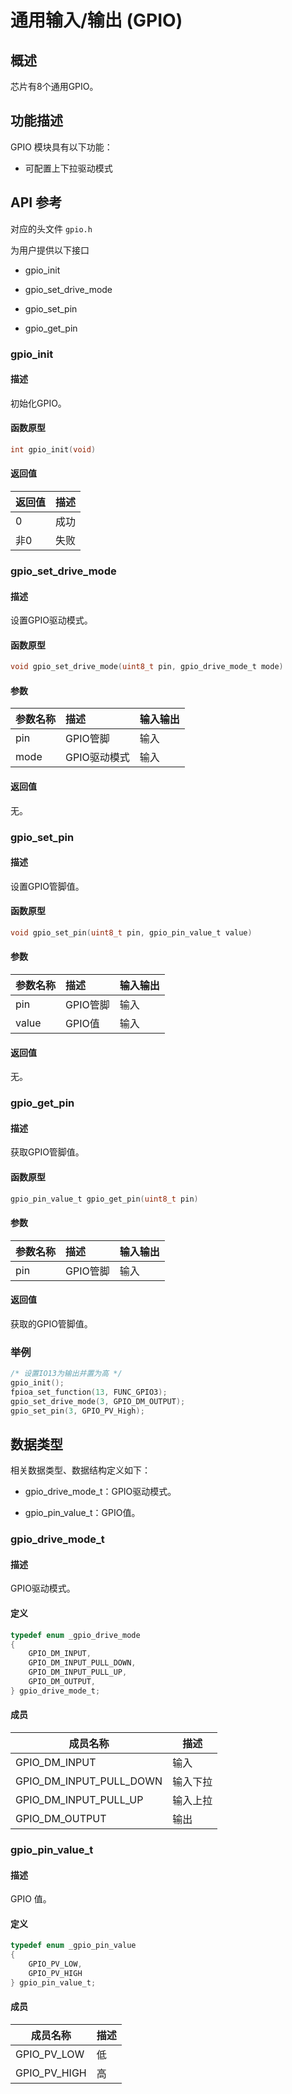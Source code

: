 # 通用输入/输出 (GPIO)

## 概述

芯片有8个通用GPIO。

## 功能描述

GPIO 模块具有以下功能：

- 可配置上下拉驱动模式

## API 参考

对应的头文件 `gpio.h`

为用户提供以下接口

- gpio\_init

- gpio\_set\_drive\_mode

- gpio\_set\_pin

- gpio\_get\_pin

### gpio\_init

#### 描述

初始化GPIO。

#### 函数原型

```c
int gpio_init(void)
```

#### 返回值

| 返回值 | 描述 |
| :---- | :----|
| 0     | 成功 |
| 非0   | 失败 |

### gpio\_set\_drive\_mode

#### 描述

设置GPIO驱动模式。

#### 函数原型

```c
void gpio_set_drive_mode(uint8_t pin, gpio_drive_mode_t mode)
```

#### 参数

| 参数名称       | 描述           | 输入输出   |
| :------------ | :------------- | :-------- |
| pin           | GPIO管脚       | 输入      |
| mode          | GPIO驱动模式    | 输入      |

#### 返回值

无。

### gpio\_set\_pin

#### 描述

设置GPIO管脚值。

#### 函数原型

```c
void gpio_set_pin(uint8_t pin, gpio_pin_value_t value)
```

#### 参数

| 参数名称       | 描述           | 输入输出   |
| :------------ | :------------- | :-------- |
| pin           | GPIO管脚       | 输入      |
| value         | GPIO值         | 输入      |

#### 返回值

无。

### gpio\_get\_pin

#### 描述

获取GPIO管脚值。

#### 函数原型

```c
gpio_pin_value_t gpio_get_pin(uint8_t pin)
```

#### 参数

| 参数名称       | 描述           | 输入输出   |
| :------------ | :------------- | :-------- |
| pin           | GPIO管脚       | 输入      |

#### 返回值

获取的GPIO管脚值。

### 举例

```c
/* 设置IO13为输出并置为高 */
gpio_init();
fpioa_set_function(13, FUNC_GPIO3);
gpio_set_drive_mode(3, GPIO_DM_OUTPUT);
gpio_set_pin(3, GPIO_PV_High);
```

## 数据类型

相关数据类型、数据结构定义如下：

- gpio\_drive\_mode\_t：GPIO驱动模式。

- gpio\_pin\_value\_t：GPIO值。

### gpio\_drive\_mode\_t

#### 描述

GPIO驱动模式。

#### 定义

```c
typedef enum _gpio_drive_mode
{
    GPIO_DM_INPUT,
    GPIO_DM_INPUT_PULL_DOWN,
    GPIO_DM_INPUT_PULL_UP,
    GPIO_DM_OUTPUT,
} gpio_drive_mode_t;
```

#### 成员

| 成员名称                     | 描述        |
| --------------------------- | ----------- |
| GPIO\_DM\_INPUT             | 输入        |
| GPIO\_DM\_INPUT\_PULL\_DOWN | 输入下拉     |
| GPIO\_DM\_INPUT\_PULL\_UP   | 输入上拉     |
| GPIO\_DM\_OUTPUT            | 输出        |

### gpio\_pin\_value\_t

#### 描述

GPIO 值。

#### 定义

```c
typedef enum _gpio_pin_value
{
    GPIO_PV_LOW,
    GPIO_PV_HIGH
} gpio_pin_value_t;
```

#### 成员

| 成员名称            | 描述        |
| ------------------ | ----------- |
| GPIO\_PV\_LOW      | 低          |
| GPIO\_PV\_HIGH     | 高          |
